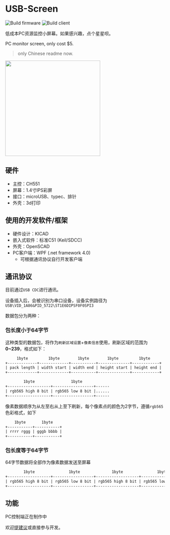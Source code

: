 # USB-Screen

![Build firmware](https://github.com/chenxuuu/USB-Screen/workflows/Build%20firmware/badge.svg)
![Build client](https://github.com/chenxuuu/USB-Screen/workflows/Build%20ProjectCDC/badge.svg)

低成本PC资源监控小屏幕。如果感兴趣，点个星星呗。

PC monitor screen, only cost $5.

> only Chinese readme now.

<img height="300" src="https://source.papapoi.com/wp-content/uploads/2020/10/pic-scaled.jpg"/>

## 硬件

- 主控：CH551
- 屏幕：1.4寸IPS彩屏
- 接口：microUSB、typec、排针
- 外壳：3d打印

## 使用的开发软件/框架

- 硬件设计：KICAD
- 嵌入式软件：标准C51 (Keil/SDCC)
- 外壳：OpenSCAD
- PC客户端：WPF (.net framework 4.0)
  - 可根据通讯协议自行开发客户端

## 通讯协议

目前通过`USB CDC`进行通讯。

设备插入后，会被识别为串口设备，设备实例路径为`USB\VID_1A86&PID_5722\ST1E6DIPSF0F0SPI3`

数据包分为两种：

### 包长度小于64字节

这种类型的数据包，将作为`刷新区域设置`+`像素信息`使用，刷新区域的范围为**0~239**，格式如下：

```txt
     1byte         1byte        1byte        1byte         1byte
+-------------+-------------+-----------+--------------+------------+
| pack length | width start | width end | height start | height end |
+-------------+-------------+-----------+--------------+------------+

        1byte                1byte
+-------------------+------------------+------
| rgb565 high 8 bit | rgb565 low 8 bit |......
+-------------------+------------------+------
```

像素数据顺序为从左至右从上至下刷新，每个像素点的颜色为2字节，遵循`rgb565`色彩格式，如下

```txt
    1byte       1byte
+-----------+-----------+
| rrrr rggg | gggb bbbb |
+-----------+-----------+
```

### 包长度等于64字节

64字节数据将全部作为像素数据发送至屏幕

```txt
        1byte               1byte              1byte               1byte
+-------------------+------------------+-------------------+------------------+---
| rgb565 high 8 bit | rgb565 low 8 bit | rgb565 high 8 bit | rgb565 low 8 bit |...
+-------------------+------------------+-------------------+------------------+---
```

## 功能

PC控制端正在制作中

欢迎[提建议](https://github.com/chenxuuu/USB-Screen/issues)或直接参与开发。


